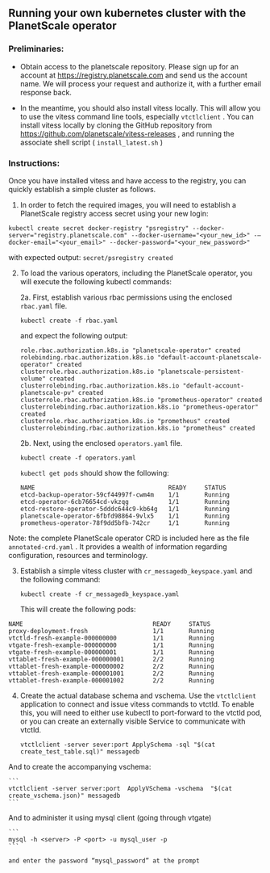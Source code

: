 ## Running your own kubernetes cluster with the PlanetScale operator

### Preliminaries:
* Obtain access to the planetscale repository.   Please sign up for an account at https://registry.planetscale.com and send us the account name. We will process your request and authorize it, with a further email response back.

* In the meantime, you should also install vitess locally.  This will allow you to use the vitess command line tools, especially `vtctlclient` .
You can install vitess locally by cloning the GitHub repository from  https://github.com/planetscale/vitess-releases , and running the associate shell script ( `install_latest.sh` )

### Instructions:
Once you have installed vitess and have access to the registry, you can quickly establish a simple cluster as follows. 

1. In order to fetch the required images, you will need to establish a PlanetScale registry access secret using your new login:
```
kubectl create secret docker-registry "psregistry" --docker-server="registry.planetscale.com" --docker-username="<your_new_id>" -—docker-email="<your_email>" --docker-password="<your_new_password>"
```
with expected output:
`secret/psregistry created`

2.  To load the various operators, including the PlanetScale operator, you will execute the following kubectl commands:

	 2a. First, establish various rbac permissions using the enclosed `rbac.yaml` file.

	```
	kubectl create -f rbac.yaml
	```

	and expect the following output:
	```
	role.rbac.authorization.k8s.io "planetscale-operator" created
	rolebinding.rbac.authorization.k8s.io "default-account-planetscale-operator" created
	clusterrole.rbac.authorization.k8s.io "planetscale-persistent-volume" created
	clusterrolebinding.rbac.authorization.k8s.io "default-account-planetscale-pv" created
	clusterrole.rbac.authorization.k8s.io "prometheus-operator" created
	clusterrolebinding.rbac.authorization.k8s.io "prometheus-operator" created
	clusterrole.rbac.authorization.k8s.io "prometheus" created
	clusterrolebinding.rbac.authorization.k8s.io "prometheus" created
	```
	 2b. Next, using the enclosed `operators.yaml` file.
	
	```
	kubectl create -f operators.yaml
	```

	`kubectl get pods`  should show the following:

	```
	NAME                                     READY     STATUS 
	etcd-backup-operator-59cf44997f-cwm4m    1/1       Running
	etcd-operator-6cb76654cd-vkzqg           1/1       Running
	etcd-restore-operator-5dddc644c9-kb64g   1/1       Running
	planetscale-operator-6fbfd98864-9vlx5    1/1       Running
	prometheus-operator-78f9dd5bfb-742cr     1/1       Running
	```
Note: the complete PlanetScale operator CRD is included here as the file `annotated-crd.yaml` .  It provides a wealth of information regarding configuration, resources and terminology.

3. Establish a simple vitess cluster with `cr_messagedb_keyspace.yaml` and the following command:

	```
	kubectl create -f cr_messagedb_keyspace.yaml
	```

	This will create the following pods:

```
NAME                                    READY     STATUS 
proxy-deployment-fresh                  1/1       Running
vtctld-fresh-example-000000000          1/1       Running
vtgate-fresh-example-000000000          1/1       Running
vtgate-fresh-example-000000001          1/1       Running
vttablet-fresh-example-000000001        2/2       Running
vttablet-fresh-example-000000002        2/2       Running
vttablet-fresh-example-000001001        2/2       Running
vttablet-fresh-example-000001002        2/2       Running
```

4. Create the actual database schema and vschema.  Use the `vtctlclient` application to connect and issue vitess commands to vtctld.  To enable this, you will need to either use kubectl to port-forward to the vtctld pod, or you can create an externally visible Service to communicate with vtctld.

	```
	vtctlclient -server sever:port ApplySchema -sql "$(cat create_test_table.sql)" messagedb
	```

And to create the accompanying vschema:

	```
	vtctlclient -server server:port  ApplyVSchema -vschema  "$(cat create_vschema.json)" messagedb
	```

And to administer it using mysql client (going through vtgate)

	```
	mysql -h <server> -P <port> -u mysql_user -p
	```
	
    and enter the password “mysql_password” at the prompt

